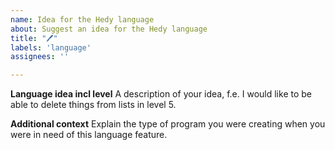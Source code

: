 ```yaml
---
name: Idea for the Hedy language
about: Suggest an idea for the Hedy language
title: "🖊️"
labels: 'language'
assignees: ''

---
```


**Language idea incl level**
A description of your idea, f.e. I would like to be able to delete things from lists in level 5.

**Additional context**
Explain the type of program you were creating when you were in need of this language feature.
